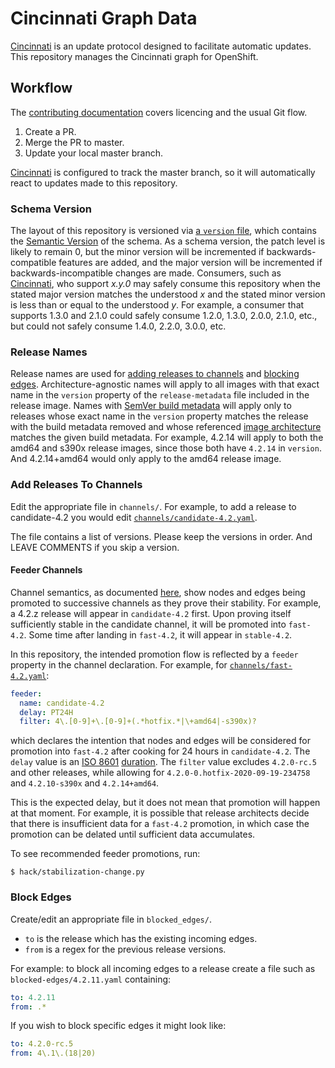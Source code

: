 # Cincinnati Graph Data

[Cincinnati][] is an update protocol designed to facilitate automatic updates.
This repository manages the Cincinnati graph for OpenShift.

## Workflow

The [contributing documentation](CONTRIBUTING.md) covers licencing and the usual Git flow.

1. Create a PR.
1. Merge the PR to master.
1. Update your local master branch.

[Cincinnati][] is configured to track the master branch, so it will automatically react to updates made to this repository.

### Schema Version

The layout of this repository is versioned via [a `version` file](version), which contains the [Semantic Version][semver] of the schema.
As a schema version, the patch level is likely to remain 0, but the minor version will be incremented if backwards-compatible features are added, and the major version will be incremented if backwards-incompatible changes are made.
Consumers, such as [Cincinnati][], who support *x.y.0* may safely consume this repository when the stated major version matches the understood *x* and the stated minor version is less than or equal to the understood *y*.
For example, a consumer that supports 1.3.0 and 2.1.0 could safely consume 1.2.0, 1.3.0, 2.0.0, 2.1.0, etc., but could not safely consume 1.4.0, 2.2.0, 3.0.0, etc.

### Release Names

Release names are used for [adding releases to channels](#add-releases-to-channels) and [blocking edges](#block-edges).
Architecture-agnostic names will apply to all images with that exact name in the `version` property of the `release-metadata` file included in the release image.
Names with [SemVer build metadata][semver-build] will apply only to releases whose exact name in the `version` property matches the release with the build metadata removed and whose referenced [image architecture][image-arch] matches the given build metadata.
For example, 4.2.14 will apply to both the amd64 and s390x release images, since those both have `4.2.14` in `version`.
And 4.2.14+amd64 would only apply to the amd64 release image.

### Add Releases To Channels

Edit the appropriate file in `channels/`.
For example, to add a release to candidate-4.2 you would edit [`channels/candidate-4.2.yaml`](channels/candidate-4.2.yaml).

The file contains a list of versions.
Please keep the versions in order.
And LEAVE COMMENTS if you skip a version.

#### Feeder Channels

Channel semantics, as documented [here][channel-semantics], show nodes and edges being promoted to successive channels as they prove their stability.
For example, a 4.2.z release will appear in `candidate-4.2` first.
Upon proving itself sufficiently stable in the candidate channel, it will be promoted into `fast-4.2`.
Some time after landing in `fast-4.2`, it will appear in `stable-4.2`.

In this repository, the intended promotion flow is reflected by a `feeder` property in the channel declaration.
For example, for [`channels/fast-4.2.yaml`](channels/fast-4.2.yaml):

```yaml
feeder:
  name: candidate-4.2
  delay: PT24H
  filter: 4\.[0-9]+\.[0-9]+(.*hotfix.*|\+amd64|-s390x)?
```

which declares the intention that nodes and edges will be considered for promotion into `fast-4.2` after cooking for 24 hours in `candidate-4.2`.
The `delay` value is an [ISO 8601][rfc-3339-p13] [duration][iso-8601-durations].
The `filter` value excludes `4.2.0-rc.5` and other releases, while allowing for `4.2.0-0.hotfix-2020-09-19-234758` and `4.2.10-s390x` and `4.2.14+amd64`.

This is the expected delay, but it does not mean that promotion will happen at that moment.
For example, it is possible that release architects decide that there is insufficient data for a `fast-4.2` promotion, in which case the promotion can be delated until sufficient data accumulates.

To see recommended feeder promotions, run:

```console
$ hack/stabilization-change.py
```

### Block Edges

Create/edit an appropriate file in `blocked_edges/`.
- `to` is the release which has the existing incoming edges.
- `from` is a regex for the previous release versions.

For example: to block all incoming edges to a release create a file such as `blocked-edges/4.2.11.yaml` containing:
```yaml
to: 4.2.11
from: .*
```

If you wish to block specific edges it might look like:
```yaml
to: 4.2.0-rc.5
from: 4\.1\.(18|20)
```

[channel-semantics]: https://docs.openshift.com/container-platform/4.3/updating/updating-cluster-between-minor.html#understanding-upgrade-channels_updating-cluster-between-minor
[Cincinnati]: https://github.com/openshift/cincinnati/
[image-arch]: https://github.com/opencontainers/image-spec/blame/v1.0.1/config.md#L103
[iso-8601-durations]: https://en.wikipedia.org/wiki/ISO_8601#Durations
[rfc-3339-p13]: https://tools.ietf.org/html/rfc3339#page-13
[semver]: https://semver.org/spec/v2.0.0.html
[semver-build]: https://semver.org/spec/v2.0.0.html#spec-item-10
